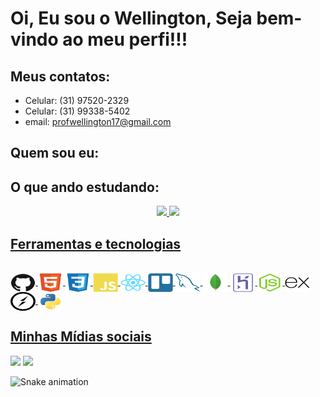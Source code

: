 # Oi, Eu sou o Wellington, Seja bem-vindo ao meu perfi!!!

## Meus contatos:
* Celular: (31) 97520-2329
* Celular: (31) 99338-5402
* email: profwellington17@gmail.com

## Quem sou eu:

## O que ando estudando:

<div align="center">
  <a href="https://github.com/w-cypriano">
  <img height="165em" src="https://github-readme-stats.vercel.app/api?username=w-cypriano&show_icons=true&theme=dracula&include_all_commits=true&count_private=true"/>
  <img height="165em" src="https://github-readme-stats.vercel.app/api/top-langs/?username=w-cypriano&layout=compact&langs_count=7&theme=dracula"/>
</div>
  
## Ferramentas e tecnologias
  
<div style="display: inline_block"><br>
    <img align="center" alt="github" height="30" width="40"
        src="https://github.com/devicons/devicon/blob/master/icons/github/github-original.svg">
    <img align="center" alt="HTML" height="30" width="40"
        src="https://raw.githubusercontent.com/devicons/devicon/master/icons/html5/html5-original.svg">
    <img align="center" alt="CSS" height="30" width="40"
        src="https://raw.githubusercontent.com/devicons/devicon/master/icons/css3/css3-original.svg">
    <img align="center" alt="Js" height="30" width="40"
        src="https://raw.githubusercontent.com/devicons/devicon/master/icons/javascript/javascript-plain.svg">
    <img align="center" alt="React" height="30" width="40"
        src="https://raw.githubusercontent.com/devicons/devicon/master/icons/react/react-original.svg">
    <img align="center" alt="trelo" height="30" width="40"
        src="https://github.com/devicons/devicon/blob/master/icons/trello/trello-plain.svg">
    <img align="center" alt="mysql" height="30" width="40"
        src="https://github.com/devicons/devicon/blob/master/icons/mysql/mysql-original.svg">
    <img align="center" alt="mongo" height="30" width="40"
        src="https://github.com/devicons/devicon/blob/master/icons/mongodb/mongodb-original.svg">
    <img align="center" alt="heroku" height="30" width="40"
        src="https://github.com/devicons/devicon/blob/master/icons/heroku/heroku-original.svg">
    <img align="center" alt="nodejs" height="30" width="40"
        src="https://github.com/devicons/devicon/blob/master/icons/nodejs/nodejs-original.svg">
    <img align="center" alt="express" height="30" width="40"
        src="https://github.com/devicons/devicon/blob/master/icons/express/express-original.svg">
    <img align="center" alt="socketio" height="30" width="40"
        src="https://github.com/devicons/devicon/blob/master/icons/socketio/socketio-original.svg">
    <img align="center" alt="Python" height="30" width="40"
        src="https://raw.githubusercontent.com/devicons/devicon/master/icons/python/python-original.svg">
</div>
  
  ## Minhas Mídias sociais
    
<div> 
  <a href="https://www.linkedin.com/in/wellington-cypriano" target="_blank"><img src="https://img.shields.io/badge/-LinkedIn-%230077B5?style=for-the-badge&logo=linkedin&logoColor=white" target="_blank"></a> 
  <a href="https://www.facebook.com/wellington.cypriano.5" target="_blank"><img src="https://img.shields.io/badge/Facebook-1877F2?style=for-the-badge&logo=facebook&logoColor=white" target="_blank"></a> 

  ![Snake animation](https://github.com/w-cypriano/w-cypriano/blob/output/github-contribution-grid-snake.svg)
 
</div>
